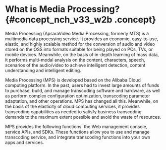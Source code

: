 # What is Media Processing? {#concept_nch_v33_w2b .concept}

Media Processing \(ApsaraVideo Media Processing, formerly MTS\) is a multimedia data processing service. It provides an economic, easy-to-use, elastic, and highly scalable method for the conversion of audio and video stored on the OSS into formats suitable for being played on PCs, TVs, or mobile devices. Meanwhile, on the basis of in-depth learning of mass data, it performs multi-modal analysis on the content, characters, speech, scenarios of the audio/video to achieve intelligent detection, content understanding and intelligent editing.

Media Processing \(MPS\) is developed based on the Alibaba Cloud computing platform. In the past, users had to invest large amounts of funds to purchase, build, and manage transcoding software and hardware, as well as perform complex configuration optimization, transcoding parameter adaptation, and other operations. MPS has changed all this. Meanwhile, on the basis of the elasticity of cloud computing services, it provides transcoding capabilities as needed to satisfy business transcoding demands to the maximum extent possible and avoid the waste of resources.

MPS provides the following functions: the Web management console, service APIs, and SDKs. These functions allow you to use and manage transcoding service, and integrate transcoding functions into your own apps and services.

